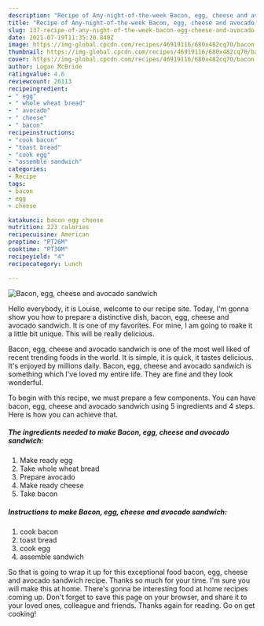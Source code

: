 ```yaml
---
description: "Recipe of Any-night-of-the-week Bacon, egg, cheese and avocado sandwich"
title: "Recipe of Any-night-of-the-week Bacon, egg, cheese and avocado sandwich"
slug: 137-recipe-of-any-night-of-the-week-bacon-egg-cheese-and-avocado-sandwich
date: 2021-07-19T11:35:20.840Z
image: https://img-global.cpcdn.com/recipes/46919116/680x482cq70/bacon-egg-cheese-and-avocado-sandwich-recipe-main-photo.jpg
thumbnail: https://img-global.cpcdn.com/recipes/46919116/680x482cq70/bacon-egg-cheese-and-avocado-sandwich-recipe-main-photo.jpg
cover: https://img-global.cpcdn.com/recipes/46919116/680x482cq70/bacon-egg-cheese-and-avocado-sandwich-recipe-main-photo.jpg
author: Logan McBride
ratingvalue: 4.6
reviewcount: 26113
recipeingredient:
- " egg"
- " whole wheat bread"
- " avocado"
- " cheese"
- " bacon"
recipeinstructions:
- "cook bacon"
- "toast bread"
- "cook egg"
- "assemble sandwich"
categories:
- Recipe
tags:
- bacon
- egg
- cheese

katakunci: bacon egg cheese 
nutrition: 223 calories
recipecuisine: American
preptime: "PT26M"
cooktime: "PT30M"
recipeyield: "4"
recipecategory: Lunch

---
```



![Bacon, egg, cheese and avocado sandwich](https://img-global.cpcdn.com/recipes/46919116/680x482cq70/bacon-egg-cheese-and-avocado-sandwich-recipe-main-photo.jpg)

Hello everybody, it is Louise, welcome to our recipe site. Today, I'm gonna show you how to prepare a distinctive dish, bacon, egg, cheese and avocado sandwich. It is one of my favorites. For mine, I am going to make it a little bit unique. This will be really delicious.



Bacon, egg, cheese and avocado sandwich is one of the most well liked of recent trending foods in the world. It is simple, it is quick, it tastes delicious. It's enjoyed by millions daily. Bacon, egg, cheese and avocado sandwich is something which I've loved my entire life. They are fine and they look wonderful.


To begin with this recipe, we must prepare a few components. You can have bacon, egg, cheese and avocado sandwich using 5 ingredients and 4 steps. Here is how you can achieve that.

<!--inarticleads1-->

##### The ingredients needed to make Bacon, egg, cheese and avocado sandwich:

1. Make ready  egg
1. Take  whole wheat bread
1. Prepare  avocado
1. Make ready  cheese
1. Take  bacon




<!--inarticleads2-->

##### Instructions to make Bacon, egg, cheese and avocado sandwich:

1. cook bacon
1. toast bread
1. cook egg
1. assemble sandwich




So that is going to wrap it up for this exceptional food bacon, egg, cheese and avocado sandwich recipe. Thanks so much for your time. I'm sure you will make this at home. There's gonna be interesting food at home recipes coming up. Don't forget to save this page on your browser, and share it to your loved ones, colleague and friends. Thanks again for reading. Go on get cooking!
